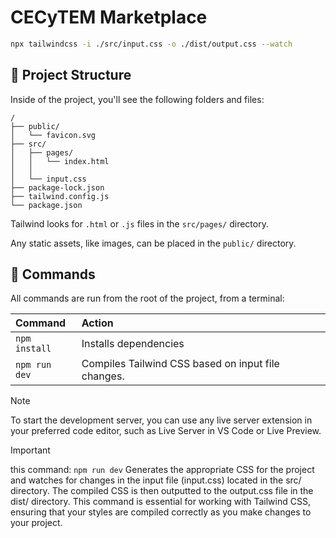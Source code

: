 # CECyTEM Marketplace

```sh
npx tailwindcss -i ./src/input.css -o ./dist/output.css --watch
```

## 👾 Project Structure

Inside of the project, you'll see the following folders and files:

```text
/
├── public/
│   └── favicon.svg
├── src/
│   ├── pages/
│   │   └── index.html
│   │
│   └── input.css
├── package-lock.json
├── tailwind.config.js
└── package.json
```

Tailwind looks for `.html` or `.js` files in the `src/pages/` directory.

Any static assets, like images, can be placed in the `public/` directory.

## 🤖 Commands

All commands are run from the root of the project, from a terminal:

| Command       | Action                                             |
| :------------ | :------------------------------------------------- |
| `npm install` | Installs dependencies                              |
| `npm run dev` | Compiles Tailwind CSS based on input file changes. |

> [!NOTE]
> To start the development server, you can use any live server extension in your preferred code editor, such as Live Server in VS Code or Live Preview.

> [!IMPORTANT]
> this command: `npm run dev`
> Generates the appropriate CSS for the project and watches for changes in the input file (input.css) located in the src/ directory. The compiled CSS is then outputted to the output.css file in the dist/ directory. This command is essential for working with Tailwind CSS, ensuring that your styles are compiled correctly as you make changes to your project.